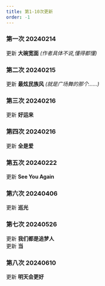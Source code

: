 ```yaml
---
title: 第1-10次更新
order: -1
---
```


### 第一次 20240214  
更新 **大碗宽面** *(作者具体不说,懂得都懂)*   

### 第二次 20240215  
更新 **最炫民族风** *(就是广场舞的那个......)*   

### 第三次 20240216    
更新 **好运来**  

### 第四次 20240216  
更新 **全是爱**   

### 第五次 20240222  
更新 **See You Again**  

### 第六次 20240406  
更新 **巡光**  

### 第七次 20240526  
更新 **我们都是追梦人**  
更新 **当**  

### 第八次 20240610  
更新 **明天会更好**  
